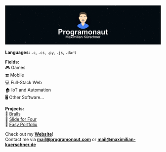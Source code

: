 ![programonaut banner](images/programonaut.png)

**Languages:** `.c`, `.cs`, `.py`, `.js`, `.dart`

**Fields:**  
🎮 Games  
☎️ Mobile  
💻 Full-Stack Web  
🏠 IoT and Automation  
🖥️ Other Software...

**Projects:**  
🏐 [Bralls](https://play.google.com/store/apps/details?id=com.Deved.Bralls)  
🧩 [Slide for Four](https://slide-for-four.de)  
🤖 [Easy Portfolio](https://easy-portfolio.com)  

Check out my [**Website**](https://programonaut.com)!  
Contact me via [**mail@programonaut.com**](mailto://mail@programonaut.com) or [**mail@maximilian-kuerschner.de**](mailto://mail@maximilian-kuerschner.de)
